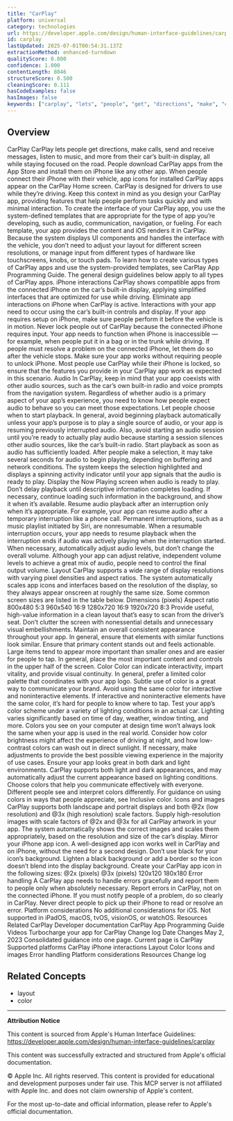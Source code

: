 ```yaml
---
title: "CarPlay"
platform: universal
category: technologies
url: https://developer.apple.com/design/human-interface-guidelines/carplay
id: carplay
lastUpdated: 2025-07-01T00:54:31.137Z
extractionMethod: enhanced-turndown
qualityScore: 0.800
confidence: 1.000
contentLength: 8046
structureScore: 0.500
cleaningScore: 0.111
hasCodeExamples: false
hasImages: false
keywords: ["carplay", "lets", "people", "get", "directions", "make", "calls", "send", "receive", "messages"]
---
```

## Overview

CarPlay CarPlay lets people get directions, make calls, send and receive messages, listen to music, and more from their car’s built-in display, all while staying focused on the road. People download CarPlay apps from the App Store and install them on iPhone like any other app. When people connect their iPhone with their vehicle, app icons for installed CarPlay apps appear on the CarPlay Home screen. CarPlay is designed for drivers to use while they’re driving. Keep this context in mind as you design your CarPlay app, providing features that help people perform tasks quickly and with minimal interaction. To create the interface of your CarPlay app, you use the system-defined templates that are appropriate for the type of app you’re developing, such as audio, communication, navigation, or fueling. For each template, your app provides the content and iOS renders it in CarPlay. Because the system displays UI components and handles the interface with the vehicle, you don’t need to adjust your layout for different screen resolutions, or manage input from different types of hardware like touchscreens, knobs, or touch pads. To learn how to create various types of CarPlay apps and use the system-provided templates, see CarPlay App Programming Guide. The general design guidelines below apply to all types of CarPlay apps. iPhone interactions CarPlay shows compatible apps from the connected iPhone on the car’s built-in display, applying simplified interfaces that are optimized for use while driving. Eliminate app interactions on iPhone when CarPlay is active. Interactions with your app need to occur using the car’s built-in controls and display. If your app requires setup on iPhone, make sure people perform it before the vehicle is in motion. Never lock people out of CarPlay because the connected iPhone requires input. Your app needs to function when iPhone is inaccessible — for example, when people put it in a bag or in the trunk while driving. If people must resolve a problem on the connected iPhone, let them do so after the vehicle stops. Make sure your app works without requiring people to unlock iPhone. Most people use CarPlay while their iPhone is locked, so ensure that the features you provide in your CarPlay app work as expected in this scenario. Audio In CarPlay, keep in mind that your app coexists with other audio sources, such as the car’s own built-in radio and voice prompts from the navigation system. Regardless of whether audio is a primary aspect of your app’s experience, you need to know how people expect audio to behave so you can meet those expectations. Let people choose when to start playback. In general, avoid beginning playback automatically unless your app’s purpose is to play a single source of audio, or your app is resuming previously interrupted audio. Also, avoid starting an audio session until you’re ready to actually play audio because starting a session silences other audio sources, like the car’s built-in radio. Start playback as soon as audio has sufficiently loaded. After people make a selection, it may take several seconds for audio to begin playing, depending on buffering and network conditions. The system keeps the selection highlighted and displays a spinning activity indicator until your app signals that the audio is ready to play. Display the Now Playing screen when audio is ready to play. Don’t delay playback until descriptive information completes loading. If necessary, continue loading such information in the background, and show it when it’s available. Resume audio playback after an interruption only when it’s appropriate. For example, your app can resume audio after a temporary interruption like a phone call. Permanent interruptions, such as a music playlist initiated by Siri, are nonresumable. When a resumable interruption occurs, your app needs to resume playback when the interruption ends if audio was actively playing when the interruption started. When necessary, automatically adjust audio levels, but don’t change the overall volume. Although your app can adjust relative, independent volume levels to achieve a great mix of audio, people need to control the final output volume. Layout CarPlay supports a wide range of display resolutions with varying pixel densities and aspect ratios. The system automatically scales app icons and interfaces based on the resolution of the display, so they always appear onscreen at roughly the same size. Some common screen sizes are listed in the table below. Dimensions (pixels) Aspect ratio 800x480 5:3 960x540 16:9 1280x720 16:9 1920x720 8:3 Provide useful, high-value information in a clean layout that’s easy to scan from the driver’s seat. Don’t clutter the screen with nonessential details and unnecessary visual embellishments. Maintain an overall consistent appearance throughout your app. In general, ensure that elements with similar functions look similar. Ensure that primary content stands out and feels actionable. Large items tend to appear more important than smaller ones and are easier for people to tap. In general, place the most important content and controls in the upper half of the screen. Color Color can indicate interactivity, impart vitality, and provide visual continuity. In general, prefer a limited color palette that coordinates with your app logo. Subtle use of color is a great way to communicate your brand. Avoid using the same color for interactive and noninteractive elements. If interactive and noninteractive elements have the same color, it’s hard for people to know where to tap. Test your app’s color scheme under a variety of lighting conditions in an actual car. Lighting varies significantly based on time of day, weather, window tinting, and more. Colors you see on your computer at design time won’t always look the same when your app is used in the real world. Consider how color brightness might affect the experience of driving at night, and how low-contrast colors can wash out in direct sunlight. If necessary, make adjustments to provide the best possible viewing experience in the majority of use cases. Ensure your app looks great in both dark and light environments. CarPlay supports both light and dark appearances, and may automatically adjust the current appearance based on lighting conditions. Choose colors that help you communicate effectively with everyone. Different people see and interpret colors differently. For guidance on using colors in ways that people appreciate, see Inclusive color. Icons and images CarPlay supports both landscape and portrait displays and both @2x (low resolution) and @3x (high resolution) scale factors. Supply high-resolution images with scale factors of @2x and @3x for all CarPlay artwork in your app. The system automatically shows the correct images and scales them appropriately, based on the resolution and size of the car’s display. Mirror your iPhone app icon. A well-designed app icon works well in CarPlay and on iPhone, without the need for a second design. Don’t use black for your icon’s background. Lighten a black background or add a border so the icon doesn’t blend into the display background. Create your CarPlay app icon in the following sizes: @2x (pixels) @3x (pixels) 120x120 180x180 Error handling A CarPlay app needs to handle errors gracefully and report them to people only when absolutely necessary. Report errors in CarPlay, not on the connected iPhone. If you must notify people of a problem, do so clearly in CarPlay. Never direct people to pick up their iPhone to read or resolve an error. Platform considerations No additional considerations for iOS. Not supported in iPadOS, macOS, tvOS, visionOS, or watchOS. Resources Related CarPlay Developer documentation CarPlay App Programming Guide Videos Turbocharge your app for CarPlay Change log Date Changes May 2, 2023 Consolidated guidance into one page. Current page is CarPlay Supported platforms CarPlay iPhone interactions Layout Color Icons and images Error handling Platform considerations Resources Change log

## Related Concepts

- layout
- color

---

**Attribution Notice**

This content is sourced from Apple's Human Interface Guidelines: https://developer.apple.com/design/human-interface-guidelines/carplay

This content was successfully extracted and structured from Apple's official documentation.

© Apple Inc. All rights reserved. This content is provided for educational and development purposes under fair use. This MCP server is not affiliated with Apple Inc. and does not claim ownership of Apple's content.

For the most up-to-date and official information, please refer to Apple's official documentation.
